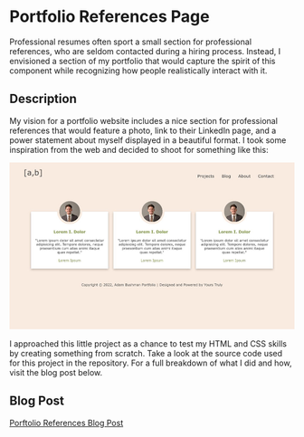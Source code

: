 # Portfolio References Page

Professional resumes often sport a small section for professional references, who are seldom contacted during a hiring process. Instead, I envisioned a section of my portfolio that would capture the spirit of this component while recognizing how people realistically interact with it.

## Description

My vision for a portfolio website includes a nice section for professional references that would feature a photo, link to their LinkedIn page, and a power statement about myself displayed in a beautiful format.
I took some inspiration from the web and decided to shoot for something like this:

![Headshot](goal.jpg)

I approached this little project as a chance to test my HTML and CSS skills by creating something from scratch. Take a look at the source code used for this project in the repository. For a full breakdown of what I did and how, visit the blog post below.

## Blog Post
[Porftolio References Blog Post](https://www.adam-bushman.com/blog_posts/blog_portfolio-references_002.html)